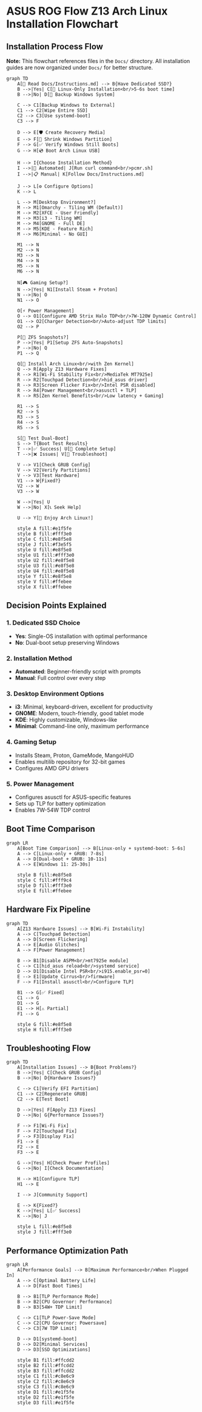 # ASUS ROG Flow Z13 Arch Linux Installation Flowchart

## Installation Process Flow

**Note:** This flowchart references files in the `Docs/` directory. All installation guides are now organized under `Docs/` for better structure.

```mermaid
graph TD
    A[📖 Read Docs/Instructions.md] --> B{Have Dedicated SSD?}
    B -->|Yes| C[🚀 Linux-Only Installation<br/>5-6s boot time]
    B -->|No| D[💾 Backup Windows System]
    
    C --> C1[Backup Windows to External]
    C1 --> C2[Wipe Entire SSD]
    C2 --> C3[Use systemd-boot]
    C3 --> F
    
    D --> E[🛡️ Create Recovery Media]
    E --> F[🔧 Shrink Windows Partition]
    F --> G[✅ Verify Windows Still Boots]
    G --> H[💿 Boot Arch Linux USB]
    
    H --> I{Choose Installation Method}
    I -->|🤖 Automated| J[Run curl command<br/>pcmr.sh]
    I -->|📋 Manual| K[Follow Docs/Instructions.md]
    
    J --> L[⚙️ Configure Options]
    K --> L
    
    L --> M[Desktop Environment?]
    M --> M1[Omarchy - Tiling WM (Default)]
    M --> M2[XFCE - User Friendly]
    M --> M3[i3 - Tiling WM]
    M --> M4[GNOME - Full DE]
    M --> M5[KDE - Feature Rich]
    M --> M6[Minimal - No GUI]
    
    M1 --> N
    M2 --> N
    M3 --> N
    M4 --> N
    M5 --> N
    M6 --> N
    
    N[🎮 Gaming Setup?]
    N -->|Yes| N1[Install Steam + Proton]
    N -->|No| O
    N1 --> O
    
    O[⚡ Power Management]
    O --> O1[Configure AMD Strix Halo TDP<br/>7W-120W Dynamic Control]
    O1 --> O2[Charger Detection<br/>Auto-adjust TDP limits]
    O2 --> P
    
    P[📸 ZFS Snapshots?]
    P -->|Yes| P1[Setup ZFS Auto-Snapshots]
    P -->|No| Q
    P1 --> Q
    
    Q[🔧 Install Arch Linux<br/>with Zen Kernel]
    Q --> R[Apply Z13 Hardware Fixes]
    R --> R1[Wi-Fi Stability Fix<br/>MediaTek MT7925e]
    R --> R2[Touchpad Detection<br/>hid_asus driver]
    R --> R3[Screen Flicker Fix<br/>Intel PSR disabled]
    R --> R4[Power Management<br/>asusctl + TLP]
    R --> R5[Zen Kernel Benefits<br/>Low latency + Gaming]
    
    R1 --> S
    R2 --> S
    R3 --> S
    R4 --> S
    R5 --> S
    
    S[🔄 Test Dual-Boot]
    S --> T{Boot Test Results}
    T -->|✅ Success| U[🎉 Complete Setup]
    T -->|❌ Issues| V[🔧 Troubleshoot]
    
    V --> V1[Check GRUB Config]
    V --> V2[Verify Partitions]
    V --> V3[Test Hardware]
    V1 --> W{Fixed?}
    V2 --> W
    V3 --> W
    
    W -->|Yes| U
    W -->|No| X[📞 Seek Help]
    
    U --> Y[🚀 Enjoy Arch Linux!]
    
    style A fill:#e1f5fe
    style B fill:#fff3e0
    style C fill:#e8f5e8
    style J fill:#f3e5f5
    style U fill:#e8f5e8
    style U1 fill:#fff3e0
    style U2 fill:#e8f5e8
    style U3 fill:#e8f5e8
    style U4 fill:#e8f5e8
    style Y fill:#e8f5e8
    style V fill:#ffebee
    style X fill:#ffebee
```

## Decision Points Explained

### 1. **Dedicated SSD Choice**
- **Yes**: Single-OS installation with optimal performance
- **No**: Dual-boot setup preserving Windows

### 2. **Installation Method**
- **Automated**: Beginner-friendly script with prompts
- **Manual**: Full control over every step

### 3. **Desktop Environment Options**
- **i3**: Minimal, keyboard-driven, excellent for productivity
- **GNOME**: Modern, touch-friendly, good tablet mode
- **KDE**: Highly customizable, Windows-like
- **Minimal**: Command-line only, maximum performance

### 4. **Gaming Setup**
- Installs Steam, Proton, GameMode, MangoHUD
- Enables multilib repository for 32-bit games
- Configures AMD GPU drivers

### 5. **Power Management**
- Configures asusctl for ASUS-specific features
- Sets up TLP for battery optimization
- Enables 7W-54W TDP control

## Boot Time Comparison

```mermaid
graph LR
    A[Boot Time Comparison] --> B[Linux-only + systemd-boot: 5-6s]
    A --> C[Linux-only + GRUB: 7-8s]
    A --> D[Dual-boot + GRUB: 10-11s]
    A --> E[Windows 11: 25-30s]
    
    style B fill:#e8f5e8
    style C fill:#fff9c4
    style D fill:#fff3e0
    style E fill:#ffebee
```

## Hardware Fix Pipeline

```mermaid
graph TD
    A[Z13 Hardware Issues] --> B[Wi-Fi Instability]
    A --> C[Touchpad Detection]
    A --> D[Screen Flickering]
    A --> E[Audio Glitches]
    A --> F[Power Management]
    
    B --> B1[Disable ASPM<br/>mt7925e module]
    C --> C1[hid_asus reload<br/>systemd service]
    D --> D1[Disable Intel PSR<br/>i915.enable_psr=0]
    E --> E1[Update Cirrus<br/>firmware]
    F --> F1[Install asusctl<br/>Configure TLP]
    
    B1 --> G[✅ Fixed]
    C1 --> G
    D1 --> G
    E1 --> H[⚠️ Partial]
    F1 --> G
    
    style G fill:#e8f5e8
    style H fill:#fff3e0
```

## Troubleshooting Flow

```mermaid
graph TD
    A[Installation Issues] --> B{Boot Problems?}
    B -->|Yes| C[Check GRUB Config]
    B -->|No| D{Hardware Issues?}
    
    C --> C1[Verify EFI Partition]
    C1 --> C2[Regenerate GRUB]
    C2 --> E[Test Boot]
    
    D -->|Yes| F[Apply Z13 Fixes]
    D -->|No| G{Performance Issues?}
    
    F --> F1[Wi-Fi Fix]
    F --> F2[Touchpad Fix]
    F --> F3[Display Fix]
    F1 --> E
    F2 --> E
    F3 --> E
    
    G -->|Yes| H[Check Power Profiles]
    G -->|No| I[Check Documentation]
    
    H --> H1[Configure TLP]
    H1 --> E
    
    I --> J[Community Support]
    
    E --> K{Fixed?}
    K -->|Yes| L[✅ Success]
    K -->|No| J
    
    style L fill:#e8f5e8
    style J fill:#fff3e0
```

## Performance Optimization Path

```mermaid
graph LR
    A[Performance Goals] --> B[Maximum Performance<br/>When Plugged In]
    A --> C[Optimal Battery Life]
    A --> D[Fast Boot Times]
    
    B --> B1[TLP Performance Mode]
    B --> B2[CPU Governor: Performance]
    B --> B3[54W+ TDP Limit]
    
    C --> C1[TLP Power-Save Mode]
    C --> C2[CPU Governor: Powersave]
    C --> C3[7W TDP Limit]
    
    D --> D1[systemd-boot]
    D --> D2[Minimal Services]
    D --> D3[SSD Optimizations]
    
    style B1 fill:#ffcdd2
    style B2 fill:#ffcdd2
    style B3 fill:#ffcdd2
    style C1 fill:#c8e6c9
    style C2 fill:#c8e6c9
    style C3 fill:#c8e6c9
    style D1 fill:#e1f5fe
    style D2 fill:#e1f5fe
    style D3 fill:#e1f5fe
```
